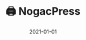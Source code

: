 ---
title: 🖨️ NogacPress
description: Brief description of this section
cover: publishing.jpg
date: 2021-01-01
---
